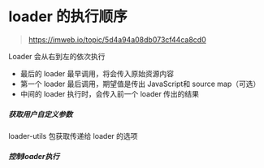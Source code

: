 # loader 的执行顺序

> https://imweb.io/topic/5d4a94a08db073cf44ca8cd0

Loader 会从右到左的依次执行

- 最后的 loader 最早调用，将会传入原始资源内容
- 第一个 loader 最后调用，期望值是传出 JavaScript和 source map（可选）
- 中间的 loader 执行时，会传入前一个 loader 传出的结果

##### 获取用户自定义参数

loader-utils 包获取传递给 loader 的选项

##### 控制loader执行



